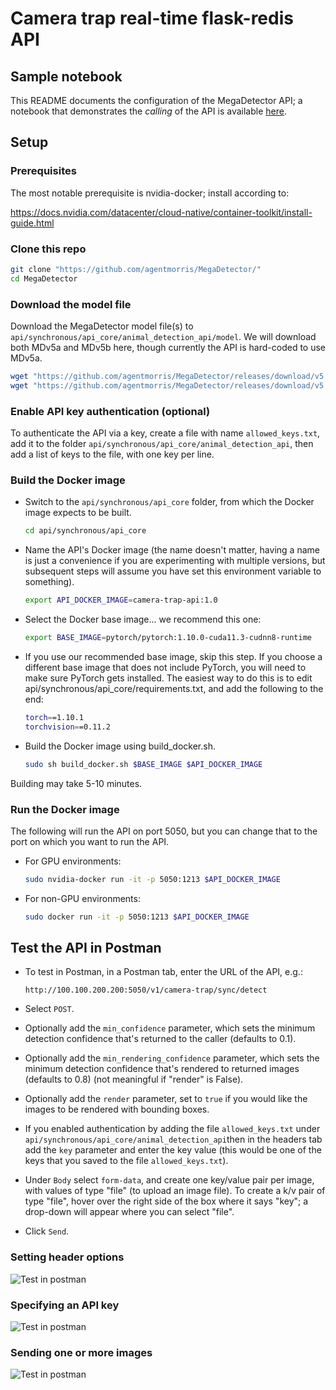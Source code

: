 # Camera trap real-time flask-redis API

## Sample notebook

This README documents the configuration of the MegaDetector API; a notebook that demonstrates the *calling* of the API is available [here](camera_trap_flask_api_test.ipynb).

## Setup

### Prerequisites

The most notable prerequisite is nvidia-docker; install according to:

<https://docs.nvidia.com/datacenter/cloud-native/container-toolkit/install-guide.html>


### Clone this repo

```bash
git clone "https://github.com/agentmorris/MegaDetector/"
cd MegaDetector
```

    
### Download the model file

Download the MegaDetector model file(s) to `api/synchronous/api_core/animal_detection_api/model`.  We will download both MDv5a and MDv5b here, though currently the API is hard-coded to use MDv5a.

```bash
wget "https://github.com/agentmorris/MegaDetector/releases/download/v5.0/md_v5a.0.0.pt" -O api/synchronous/api_core/animal_detection_api/model/md_v5a.0.0.pt
wget "https://github.com/agentmorris/MegaDetector/releases/download/v5.0/md_v5b.0.0.pt" -O api/synchronous/api_core/animal_detection_api/model/md_v5b.0.0.pt
```

### Enable API key authentication (optional)

To authenticate the API via a key, create a file with name `allowed_keys.txt`, add it to the folder `api/synchronous/api_core/animal_detection_api`, then add a list of keys to the file, with one key per line.
 
 
### Build the Docker image

- Switch to the `api/synchronous/api_core` folder, from which the Docker image expects to be built.

    ```bash
    cd api/synchronous/api_core
    ```

- Name the API's Docker image (the name doesn't matter, having a name is just a convenience if you are experimenting with multiple versions, but subsequent steps will assume you have set this environment variable to something).

    ```bash
    export API_DOCKER_IMAGE=camera-trap-api:1.0
    ```

- Select the Docker base image... we recommend this one:

    ```bash
    export BASE_IMAGE=pytorch/pytorch:1.10.0-cuda11.3-cudnn8-runtime
    ```

- If you use our recommended base image, skip this step.  If you choose a different base image that does not include PyTorch, you will need to make sure PyTorch gets installed.  The easiest way to do this is to edit api/synchronous/api_core/requirements.txt, and add the following to the end:

    ```bash
    torch==1.10.1
    torchvision==0.11.2
    ```
- Build the Docker image using build_docker.sh.

    ```bash
    sudo sh build_docker.sh $BASE_IMAGE $API_DOCKER_IMAGE
    ```

Building may take 5-10 minutes.

### Run the Docker image

The following will run the API on port 5050, but you can change that to the port on which you want to run the API.

- For GPU environments:

    ```bash
    sudo nvidia-docker run -it -p 5050:1213 $API_DOCKER_IMAGE
    ```

- For non-GPU environments:

    ```bash
    sudo docker run -it -p 5050:1213 $API_DOCKER_IMAGE
    ```

## Test the API in Postman

- To test in Postman, in a Postman tab, enter the URL of the API, e.g.:

  `http://100.100.200.200:5050/v1/camera-trap/sync/detect`
  
 - Select `POST`.
 - Optionally add the `min_confidence` parameter, which sets the minimum detection confidence that's returned to the caller (defaults to 0.1).
 - Optionally add the `min_rendering_confidence` parameter, which sets the minimum detection confidence that's rendered to returned images (defaults to 0.8) (not meaningful if "render" is False).
 - Optionally add the `render` parameter, set to `true` if you would like the images to be rendered with bounding boxes.
 - If you enabled authentication by adding the file `allowed_keys.txt` under `api/synchronous/api_core/animal_detection_api`then in the headers tab add the `key` parameter and enter the key value (this would be one of the keys that you saved to the file `allowed_keys.txt`).
 - Under `Body` select `form-data`, and create one key/value pair per image, with values of type "file" (to upload an image file).  To create a k/v pair of type "file", hover over the right side of the box where it says "key"; a drop-down will appear where you can select "file".
 - Click `Send`.

### Setting header options

![Test in postman](images/postman_url_params.jpg) 

### Specifying an API key

![Test in postman](images/postman_api_key.jpg)

### Sending one or more images

![Test in postman](images/postman_formdata_images.jpg)

<br/>

